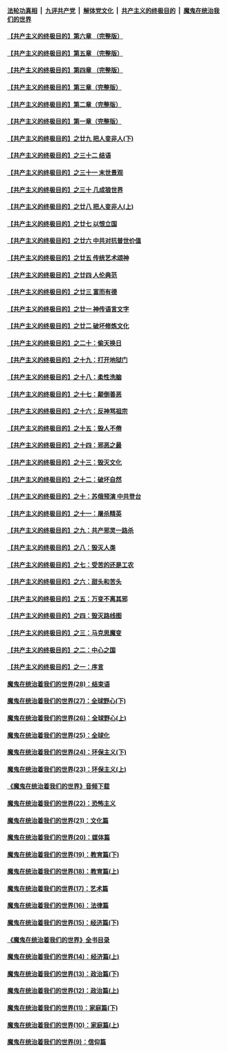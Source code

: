 ####  [法轮功真相](../../../../basic/blob/master/README.md?t=05062101) &nbsp;|&nbsp; [九评共产党](../../../../9ping.md/blob/master/README.md?t=05062101) &nbsp;|&nbsp; [解体党文化](../../../../jtdwh.md/blob/master/README.md?t=05062101)  &nbsp;|&nbsp; [共产主义的终极目的](../../../../gczydzjmd.md/blob/master/README.md?t=05062101) &nbsp;|&nbsp; [魔鬼在统治我们的世界](../../../../mgztzwmdsj.md/blob/master/README.md?t=05062101) 

#### [【共产主义的终极目的】第六章 （完整版）](../pages/nsc422/n11428913.md?t=05062101) 

#### [【共产主义的终极目的】第五章 （完整版）](../pages/nsc422/n11428912.md?t=05062101) 

#### [【共产主义的终极目的】第四章 （完整版）](../pages/nsc422/n11428907.md?t=05062101) 

#### [【共产主义的终极目的】第三章（完整版）](../pages/nsc422/n11428848.md?t=05062101) 

#### [【共产主义的终极目的】第二章（完整版）](../pages/nsc422/n11428831.md?t=05062101) 

#### [【共产主义的终极目的】第一章（完整版）](../pages/nsc422/n11417651.md?t=05062101) 

#### [【共产主义的终极目的】之廿九 把人变非人(下)](../pages/nsc422/n11344140.md?t=05062101) 

#### [【共产主义的终极目的】之三十二 结语](../pages/nsc422/n11360535.md?t=05062101) 

#### [【共产主义的终极目的】之三十一 末世景观](../pages/nsc422/n11351129.md?t=05062101) 

#### [【共产主义的终极目的】之三十 几成狼世界](../pages/nsc422/n11348280.md?t=05062101) 

#### [【共产主义的终极目的】之廿八 把人变非人(上)](../pages/nsc422/n11340492.md?t=05062101) 

#### [【共产主义的终极目的】之廿七 以恨立国](../pages/nsc422/n11336944.md?t=05062101) 

#### [【共产主义的终极目的】之廿六 中共对抗普世价值](../pages/nsc422/n11324785.md?t=05062101) 

#### [【共产主义的终极目的】之廿五 传统艺术颂神](../pages/nsc422/n11296396.md?t=05062101) 

#### [【共产主义的终极目的】之廿四 人伦典范](../pages/nsc422/n11296397.md?t=05062101) 

#### [【共产主义的终极目的】之廿三 富而有德](../pages/nsc422/n11283598.md?t=05062101) 

#### [【共产主义的终极目的】之廿一 神传语言文字](../pages/nsc422/n11263265.md?t=05062101) 

#### [【共产主义的终极目的】之廿二 破坏修炼文化](../pages/nsc422/n11245728.md?t=05062101) 

#### [【共产主义的终极目的】之二十：偷天换日](../pages/nsc422/n11238846.md?t=05062101) 

#### [【共产主义的终极目的】之十九：打开地狱门](../pages/nsc422/n11206376.md?t=05062101) 

#### [【共产主义的终极目的】之十八：柔性洗脑](../pages/nsc422/n11199994.md?t=05062101) 

#### [【共产主义的终极目的】之十七：颠倒善恶](../pages/nsc422/n11179782.md?t=05062101) 

#### [【共产主义的终极目的】之十六：反神骂祖宗](../pages/nsc422/n11166798.md?t=05062101) 

#### [【共产主义的终极目的】之十五：毁人不倦](../pages/nsc422/n11166792.md?t=05062101) 

#### [【共产主义的终极目的】之十四：邪恶之最](../pages/nsc422/n11150249.md?t=05062101) 

#### [【共产主义的终极目的】之十三：毁灭文化](../pages/nsc422/n11135227.md?t=05062101) 

#### [【共产主义的终极目的】之十二：破坏自然](../pages/nsc422/n11135214.md?t=05062101) 

#### [【共产主义的终极目的】之十：苏俄预演 中共登台](../pages/nsc422/n11118424.md?t=05062101) 

#### [【共产主义的终极目的】之十一：屠杀精英](../pages/nsc422/n11118442.md?t=05062101) 

#### [【共产主义的终极目的】之九：共产邪灵一路杀](../pages/nsc422/n11114139.md?t=05062101) 

#### [【共产主义的终极目的】之八：毁灭人类](../pages/nsc422/n11108503.md?t=05062101) 

#### [【共产主义的终极目的】之七：受苦的还是工农](../pages/nsc422/n11101809.md?t=05062101) 

#### [【共产主义的终极目的】之六：甜头和苦头](../pages/nsc422/n11096971.md?t=05062101) 

#### [【共产主义的终极目的】之五：万变不离其邪](../pages/nsc422/n11091285.md?t=05062101) 

#### [【共产主义的终极目的】之四：毁灭路线图](../pages/nsc422/n11086284.md?t=05062101) 

#### [【共产主义的终极目的】之三：马克思魔变](../pages/nsc422/n11061941.md?t=05062101) 

#### [【共产主义的终极目的】之二：中心之国](../pages/nsc422/n11047728.md?t=05062101) 

#### [【共产主义的终极目的】之一：序言](../pages/nsc422/n11086077.md?t=05062101) 

#### [魔鬼在统治着我们的世界(28)：结束语](../pages/nsc422/n10936246.md?t=05062101) 

#### [魔鬼在统治着我们的世界(27)：全球野心(下)](../pages/nsc422/n10928319.md?t=05062101) 

#### [魔鬼在统治着我们的世界(26)：全球野心(上)](../pages/nsc422/n10900318.md?t=05062101) 

#### [魔鬼在统治着我们的世界(25)：全球化](../pages/nsc422/n10788205.md?t=05062101) 

#### [魔鬼在统治着我们的世界(24)：环保主义(下)](../pages/nsc422/n10695307.md?t=05062101) 

#### [魔鬼在统治着我们的世界(23)：环保主义(上)](../pages/nsc422/n10688613.md?t=05062101) 

#### [《魔鬼在统治着我们的世界》音频下载](../pages/nsc422/n10635553.md?t=05062101) 

#### [魔鬼在统治着我们的世界(22)：恐怖主义](../pages/nsc422/n10614727.md?t=05062101) 

#### [魔鬼在统治着我们的世界(21)：文化篇](../pages/nsc422/n10597706.md?t=05062101) 

#### [魔鬼在统治着我们的世界(20)：媒体篇](../pages/nsc422/n10586579.md?t=05062101) 

#### [魔鬼在统治着我们的世界(19)：教育篇(下)](../pages/nsc422/n10564808.md?t=05062101) 

#### [魔鬼在统治着我们的世界(18)：教育篇(上)](../pages/nsc422/n10526970.md?t=05062101) 

#### [魔鬼在统治着我们的世界(17)：艺术篇](../pages/nsc422/n10499093.md?t=05062101) 

#### [魔鬼在统治着我们的世界(16)：法律篇](../pages/nsc422/n10485969.md?t=05062101) 

#### [魔鬼在统治着我们的世界(15)：经济篇(下)](../pages/nsc422/n10469975.md?t=05062101) 

#### [《魔鬼在统治着我们的世界》全书目录](../pages/nsc422/n10464261.md?t=05062101) 

#### [魔鬼在统治着我们的世界(14)：经济篇(上)](../pages/nsc422/n10457370.md?t=05062101) 

#### [魔鬼在统治着我们的世界(13)：政治篇(下)](../pages/nsc422/n10448270.md?t=05062101) 

#### [魔鬼在统治着我们的世界(12)：政治篇(上)](../pages/nsc422/n10444576.md?t=05062101) 

#### [魔鬼在统治着我们的世界(11)：家庭篇(下)](../pages/nsc422/n10440961.md?t=05062101) 

#### [魔鬼在统治着我们的世界(10)：家庭篇(上)](../pages/nsc422/n10435448.md?t=05062101) 

#### [魔鬼在统治着我们的世界(9)：信仰篇](../pages/nsc422/n10432159.md?t=05062101) 

